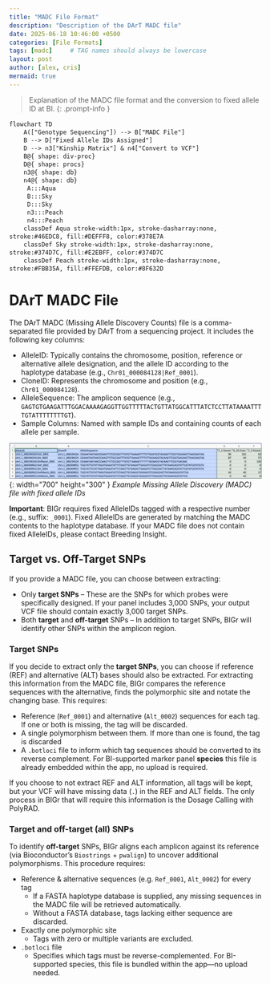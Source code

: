 ```yaml
---
title: "MADC File Format"
description: "Description of the DArT MADC file"
date: 2025-06-18 10:46:00 +0500
categories: [File Formats]
tags: [madc]     # TAG names should always be lowercase
layout: post
author: [alex, cris]
mermaid: true
---
```


> Explanation of the MADC file format and the conversion to fixed allele ID at BI.
{: .prompt-info }

```mermaid
flowchart TD
    A(["Genotype Sequencing"]) --> B["MADC File"]
    B --> D["Fixed Allele IDs Assigned"]
    D --> n3["Kinship Matrix"] & n4["Convert to VCF"]
    B@{ shape: div-proc}
    D@{ shape: procs}
    n3@{ shape: db}
    n4@{ shape: db}
     A:::Aqua
     B:::Sky
     D:::Sky
     n3:::Peach
     n4:::Peach
    classDef Aqua stroke-width:1px, stroke-dasharray:none, stroke:#46EDC8, fill:#DEFFF8, color:#378E7A
    classDef Sky stroke-width:1px, stroke-dasharray:none, stroke:#374D7C, fill:#E2EBFF, color:#374D7C
    classDef Peach stroke-width:1px, stroke-dasharray:none, stroke:#FBB35A, fill:#FFEFDB, color:#8F632D
```

# DArT MADC File

The DArT MADC (Missing Allele Discovery Counts) file is a comma-separated file provided by DArT from a sequencing project. It includes the following key columns:

* AlleleID: Typically contains the chromosome, position, reference or alternative allele designation, and the allele ID according to the haplotype database (e.g., `Chr01_000084128|Ref_0001`).
* CloneID: Represents the chromosome and position (e.g., `Chr01_000084128`).
*	AlleleSequence: The amplicon sequence (e.g., `GAGTGTGAAGATTTGGACAAAAGAGGTTGGTTTTTACTGTTATGGCATTTATCTCCTTATAAAATTTTGTATTTTTTTTGT`).
*	Sample Columns: Named with sample IDs and containing counts of each allele per sample.

![Example MADC](/assets/img/figures/madc_image.png){: width="700" height="300" }
_Example Missing Allele Discovery (MADC) file with fixed allele IDs_

**Important**: BIGr requires fixed AlleleIDs tagged with a respective number (e.g., suffix: `_0001`). Fixed AlleleIDs are generated by matching the MADC contents to the haplotype database. If your MADC file does not contain fixed AlleleIDs, please contact Breeding Insight.


## Target vs. Off-Target SNPs

If you provide a MADC file, you can choose between extracting:

* Only **target SNPs** – These are the SNPs for which probes were specifically designed. If your panel includes 3,000 SNPs, your output VCF file should contain exactly 3,000 target SNPs.
* Both **target** and **off-target** SNPs – In addition to target SNPs, BIGr will identify other SNPs within the amplicon region.

### Target SNPs

If you decide to extract only the **target SNPs**, you can choose if reference (REF) and alternative (ALT) bases should also be extracted. For extracting this information from the MADC file, BIGr compares the reference sequences with the alternative, finds the polymorphic site and notate the changing base. This requires:

  - Reference (`Ref_0001`) and alternative (`Alt_0002`) sequences for each tag. If one or both is missing, the tag will be discarded.
  - A single polymorphism between them. If more than one is found, the tag is discarded
  - A `.botloci` file to inform which tag sequences should be converted to its reverse complement. For BI-supported marker panel **species** this file is already embedded within the app, no upload is required.

If you choose to not extract REF and ALT information, all tags will be kept, but your VCF will have missing data (`.`) in the REF and ALT fields. The only process in BIGr that will require this information is the Dosage Calling with PolyRAD.

### Target and off-target (all) SNPs

To identify **off-target** SNPs, BIGr aligns each amplicon against its reference (via Bioconductor’s `Biostrings` + `pwalign`) to uncover additional polymorphisms. This procedure requires:

  - Reference & alternative sequences (e.g. `Ref_0001`, `Alt_0002`) for every tag  
    - If a FASTA haplotype database is supplied, any missing sequences in the MADC file will be retrieved automatically.  
    - Without a FASTA database, tags lacking either sequence are discarded.  
  - Exactly one polymorphic site  
    - Tags with zero or multiple variants are excluded.  
  - `.botloci` file
    - Specifies which tags must be reverse-complemented. For BI-supported species, this file is bundled within the app—no upload needed.
